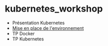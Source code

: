 # kubernetes_workshop

* Présentation Kubernetes 
* [Mise en place de l'environnement](preparation_environnement.md )
* TP Docker
* TP Kubernetes
